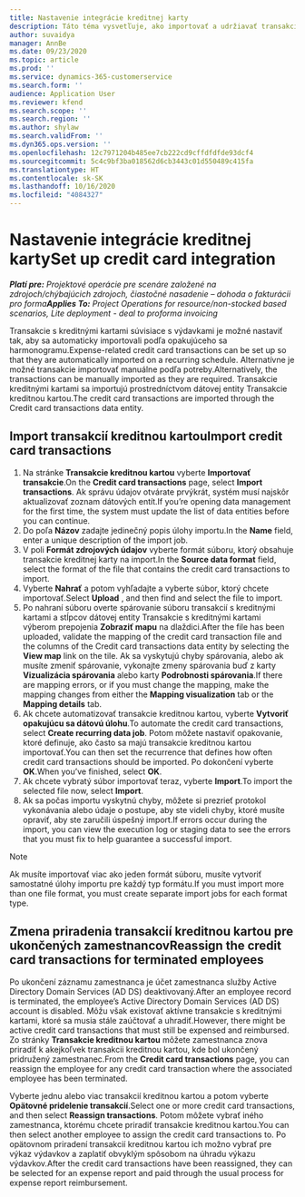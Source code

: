 ```yaml
---
title: Nastavenie integrácie kreditnej karty
description: Táto téma vysvetľuje, ako importovať a udržiavať transakcie kreditnými kartami súvisiace s výdavkami.
author: suvaidya
manager: AnnBe
ms.date: 09/23/2020
ms.topic: article
ms.prod: ''
ms.service: dynamics-365-customerservice
ms.search.form: ''
audience: Application User
ms.reviewer: kfend
ms.search.scope: ''
ms.search.region: ''
ms.author: shylaw
ms.search.validFrom: ''
ms.dyn365.ops.version: ''
ms.openlocfilehash: 12c7971204b485ee7cb222cd9cffdfdfde93dcf4
ms.sourcegitcommit: 5c4c9bf3ba018562d6cb3443c01d550489c415fa
ms.translationtype: HT
ms.contentlocale: sk-SK
ms.lasthandoff: 10/16/2020
ms.locfileid: "4084327"
---
```

# <a name="set-up-credit-card-integration"></a><span data-ttu-id="3a94a-103">Nastavenie integrácie kreditnej karty</span><span class="sxs-lookup"><span data-stu-id="3a94a-103">Set up credit card integration</span></span>

<span data-ttu-id="3a94a-104">_**Platí pre:** Projektové operácie pre scenáre založené na zdrojoch/chýbajúcich zdrojoch, čiastočné nasadenie – dohoda o fakturácii pro forma_</span><span class="sxs-lookup"><span data-stu-id="3a94a-104">_**Applies To:** Project Operations for resource/non-stocked based scenarios, Lite deployment - deal to proforma invoicing_</span></span>

<span data-ttu-id="3a94a-105">Transakcie s kreditnými kartami súvisiace s výdavkami je možné nastaviť tak, aby sa automaticky importovali podľa opakujúceho sa harmonogramu.</span><span class="sxs-lookup"><span data-stu-id="3a94a-105">Expense-related credit card transactions can be set up so that they are automatically imported on a recurring schedule.</span></span> <span data-ttu-id="3a94a-106">Alternatívne je možné transakcie importovať manuálne podľa potreby.</span><span class="sxs-lookup"><span data-stu-id="3a94a-106">Alternatively, the transactions can be manually imported as they are required.</span></span> <span data-ttu-id="3a94a-107">Transakcie kreditnými kartami sa importujú prostredníctvom dátovej entity Transakcie kreditnou kartou.</span><span class="sxs-lookup"><span data-stu-id="3a94a-107">The credit card transactions are imported through the Credit card transactions data entity.</span></span>

## <a name="import-credit-card-transactions"></a><span data-ttu-id="3a94a-108">Import transakcií kreditnou kartou</span><span class="sxs-lookup"><span data-stu-id="3a94a-108">Import credit card transactions</span></span>

1. <span data-ttu-id="3a94a-109">Na stránke **Transakcie kreditnou kartou** vyberte **Importovať transakcie**.</span><span class="sxs-lookup"><span data-stu-id="3a94a-109">On the **Credit card transactions** page, select **Import transactions**.</span></span> <span data-ttu-id="3a94a-110">Ak správu údajov otvárate prvýkrát, systém musí najskôr aktualizovať zoznam dátových entít.</span><span class="sxs-lookup"><span data-stu-id="3a94a-110">If you’re opening data management for the first time, the system must update the list of data entities before you can continue.</span></span>
2. <span data-ttu-id="3a94a-111">Do poľa **Názov** zadajte jedinečný popis úlohy importu.</span><span class="sxs-lookup"><span data-stu-id="3a94a-111">In the **Name** field, enter a unique description of the import job.</span></span>
3. <span data-ttu-id="3a94a-112">V poli **Formát zdrojových údajov** vyberte formát súboru, ktorý obsahuje transakcie kreditnej karty na import.</span><span class="sxs-lookup"><span data-stu-id="3a94a-112">In the **Source data format** field, select the format of the file that contains the credit card transactions to import.</span></span>
4. <span data-ttu-id="3a94a-113">Vyberte **Nahrať** a potom vyhľadajte a vyberte súbor, ktorý chcete importovať.</span><span class="sxs-lookup"><span data-stu-id="3a94a-113">Select **Upload** , and then find and select the file to import.</span></span>
5. <span data-ttu-id="3a94a-114">Po nahraní súboru overte spárovanie súboru transakcií s kreditnými kartami a stĺpcov dátovej entity Transakcie s kreditnými kartami výberom prepojenia **Zobraziť mapu** na dlaždici.</span><span class="sxs-lookup"><span data-stu-id="3a94a-114">After the file has been uploaded, validate the mapping of the credit card transaction file and the columns of the Credit card transactions data entity by selecting the **View map** link on the tile.</span></span> <span data-ttu-id="3a94a-115">Ak sa vyskytujú chyby spárovania, alebo ak musíte zmeniť spárovanie, vykonajte zmeny spárovania buď z karty **Vizualizácia spárovania** alebo karty **Podrobnosti spárovania**.</span><span class="sxs-lookup"><span data-stu-id="3a94a-115">If there are mapping errors, or if you must change the mapping, make the mapping changes from either the **Mapping visualization** tab or the **Mapping details** tab.</span></span>
6. <span data-ttu-id="3a94a-116">Ak chcete automatizovať transakcie kreditnou kartou, vyberte **Vytvoriť opakujúcu sa dátovú úlohu**.</span><span class="sxs-lookup"><span data-stu-id="3a94a-116">To automate the credit card transactions, select **Create recurring data job**.</span></span> <span data-ttu-id="3a94a-117">Potom môžete nastaviť opakovanie, ktoré definuje, ako často sa majú transakcie kreditnou kartou importovať.</span><span class="sxs-lookup"><span data-stu-id="3a94a-117">You can then set the recurrence that defines how often credit card transactions should be imported.</span></span> <span data-ttu-id="3a94a-118">Po dokončení vyberte **OK**.</span><span class="sxs-lookup"><span data-stu-id="3a94a-118">When you’ve finished, select **OK**.</span></span>
7. <span data-ttu-id="3a94a-119">Ak chcete vybratý súbor importovať teraz, vyberte **Import**.</span><span class="sxs-lookup"><span data-stu-id="3a94a-119">To import the selected file now, select **Import**.</span></span>
8. <span data-ttu-id="3a94a-120">Ak sa počas importu vyskytnú chyby, môžete si prezrieť protokol vykonávania alebo údaje o postupe, aby ste videli chyby, ktoré musíte opraviť, aby ste zaručili úspešný import.</span><span class="sxs-lookup"><span data-stu-id="3a94a-120">If errors occur during the import, you can view the execution log or staging data to see the errors that you must fix to help guarantee a successful import.</span></span>

> [!NOTE]
> <span data-ttu-id="3a94a-121">Ak musíte importovať viac ako jeden formát súboru, musíte vytvoriť samostatné úlohy importu pre každý typ formátu.</span><span class="sxs-lookup"><span data-stu-id="3a94a-121">If you must import more than one file format, you must create separate import jobs for each format type.</span></span>

## <a name="reassign-the-credit-card-transactions-for-terminated-employees"></a><span data-ttu-id="3a94a-122">Zmena priradenia transakcií kreditnou kartou pre ukončených zamestnancov</span><span class="sxs-lookup"><span data-stu-id="3a94a-122">Reassign the credit card transactions for terminated employees</span></span>

<span data-ttu-id="3a94a-123">Po ukončení záznamu zamestnanca je účet zamestnanca služby Active Directory Domain Services (AD DS) deaktivovaný.</span><span class="sxs-lookup"><span data-stu-id="3a94a-123">After an employee record is terminated, the employee’s Active Directory Domain Services (AD DS) account is disabled.</span></span> <span data-ttu-id="3a94a-124">Môžu však existovať aktívne transakcie s kreditnými kartami, ktoré sa musia stále zaúčtovať a uhradiť.</span><span class="sxs-lookup"><span data-stu-id="3a94a-124">However, there might be active credit card transactions that must still be expensed and reimbursed.</span></span> <span data-ttu-id="3a94a-125">Zo stránky **Transakcie kreditnou kartou** môžete zamestnanca znova priradiť k akejkoľvek transakcii kreditnou kartou, kde bol ukončený pridružený zamestnanec.</span><span class="sxs-lookup"><span data-stu-id="3a94a-125">From the **Credit card transactions** page, you can reassign the employee for any credit card transaction where the associated employee has been terminated.</span></span>

<span data-ttu-id="3a94a-126">Vyberte jednu alebo viac transakcií kreditnou kartou a potom vyberte **Opätovné pridelenie transakcií**.</span><span class="sxs-lookup"><span data-stu-id="3a94a-126">Select one or more credit card transactions, and then select **Reassign transactions**.</span></span> <span data-ttu-id="3a94a-127">Potom môžete vybrať iného zamestnanca, ktorému chcete priradiť transakcie kreditnou kartou.</span><span class="sxs-lookup"><span data-stu-id="3a94a-127">You can then select another employee to assign the credit card transactions to.</span></span> <span data-ttu-id="3a94a-128">Po opätovnom priradení transakcií kreditnou kartou ich možno vybrať pre výkaz výdavkov a zaplatiť obvyklým spôsobom na úhradu výkazu výdavkov.</span><span class="sxs-lookup"><span data-stu-id="3a94a-128">After the credit card transactions have been reassigned, they can be selected for an expense report and paid through the usual process for expense report reimbursement.</span></span>

